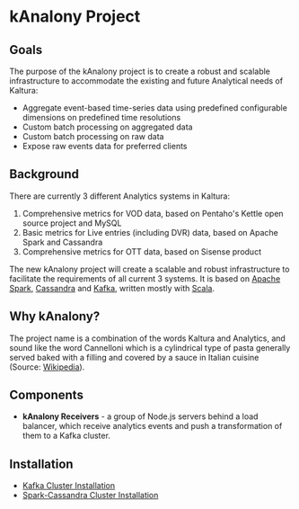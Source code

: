 # kAnalony Project

## Goals
The purpose of the kAnalony project is to create a robust and scalable infrastructure to accommodate the existing and future Analytical needs of Kaltura:

* Aggregate event-based time-series data using predefined configurable dimensions on predefined time resolutions
* Custom batch processing on aggregated data
* Custom batch processing on raw data
* Expose raw events data for preferred clients

## Background
There are currently 3 different Analytics systems in Kaltura:

1. Comprehensive metrics for VOD data, based on Pentaho's Kettle open source project and MySQL
2. Basic metrics for Live entries (including DVR) data, based on Apache Spark and Cassandra
3. Comprehensive metrics for OTT data, based on Sisense product

The new kAnalony project will create a scalable and robust infrastructure to facilitate the requirements of all current 3 systems.
It is based on [Apache Spark](https://spark.apache.org/), [Cassandra](http://cassandra.apache.org/) and [Kafka](http://kafka.apache.org/), 
written mostly with [Scala](http://www.scala-lang.org/).

## Why kAnalony?
The project name is a combination of the words Kaltura and Analytics, 
and sound like the word Cannelloni which is a cylindrical type of pasta generally served baked with a filling and covered by a sauce in Italian cuisine (Source: [Wikipedia](http://en.wikipedia.org/wiki/Cannelloni)).

## Components
* **kAnalony Receivers** - a group of Node.js servers behind a load balancer, which receive analytics events and push a transformation of them to a Kafka cluster.

## Installation

* [Kafka Cluster Installation](https://kaltura.atlassian.net/wiki/display/KANAL/Kafka+Cluster+Installation)
* [Spark-Cassandra Cluster Installation](https://kaltura.atlassian.net/wiki/display/KANAL/Spark-Cassandra+Cluster+Installation)